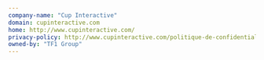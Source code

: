 ```yaml
---
company-name: "Cup Interactive"
domain: cupinteractive.com
home: http://www.cupinteractive.com/
privacy-policy: http://www.cupinteractive.com/politique-de-confidentialite.html
owned-by: "TF1 Group"
---
```




